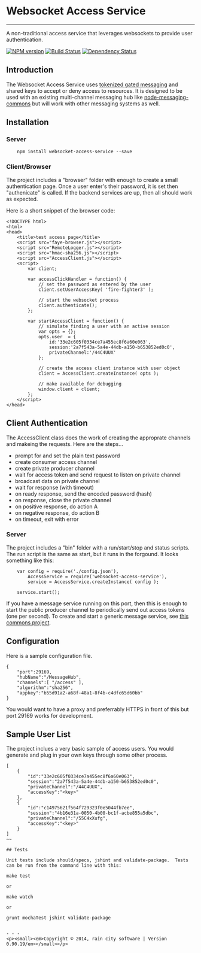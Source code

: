 # Websocket Access Service
- - -

A non-traditional access service that leverages websockets to provide user authentication.

[![NPM version](https://badge.fury.io/js/websocket-access-service.svg)](http://badge.fury.io/js/websocket-access-service) [![Build Status](https://travis-ci.org/darrylwest/websocket-access-service.svg?branch=master)](https://travis-ci.org/darrylwest/websocket-access-service) [![Dependency Status](https://david-dm.org/darrylwest/websocket-access-service.svg)](https://david-dm.org/darrylwest/websocket-access-service)

## Introduction

The Websocket Access Service uses [tokenized gated messaging](http://blog.raincitysoftware.com/) and shared keys to accept or deny access to resources.  It is designed to be used with an existing multi-channel messaging hub like [node-messaging-commons](https://github.com/darrylwest/node-messaging-commons) but will work with other messaging systems as well.

## Installation

### Server

~~~
	npm install websocket-access-service --save
~~~

### Client/Browser

The project includes a "browser" folder with enough to create a small authentication page.  Once a user enter's their password, it is set then "authenicate" is called. If the backend services are up, then all should work as expected.

Here is a short snippet of the browser code:

~~~
<!DOCTYPE html>
<html>
<head>
    <title>test access page</title>
    <script src="faye-browser.js"></script>
    <script src="RemoteLogger.js"></script>
    <script src="hmac-sha256.js"></script>
    <script src="AccessClient.js"></script>
    <script>
        var client;

        var accessClickHandler = function() {
            // set the password as entered by the user
            client.setUserAccessKey( 'fire-fighter3' );

            // start the websocket process
            client.authenticate();
        };

        var startAccessClient = function() {
            // simulate finding a user with an active session
            var opts = {};
            opts.user  = {
                id:'33e2c605f0334ce7a455ec8f6a60e063',
                session:'2a7f543a-5a4e-44db-a150-b653852ed0c0',
                privateChannel:'/44C4UUX'
            };

            // create the access client instance with user object
            client = AccessClient.createInstance( opts );

            // make available for debugging
            window.client = client;
        };
    </script>
</head>
~~~

## Client Authentication

The AccessClient class does the work of creating the approprate channels and makeing the requests.  Here are the steps...

- prompt for and set the plain text password
- create consumer access channel
- create private producer channel
- wait for access token and send request to listen on private channel
- broadcast data on private channel
- wait for response (with timeout)
- on ready response, send the encoded password (hash)
- on response, close the private channel
- on positive response, do action A
- on negative response, do action B
- on timeout, exit with error

### Server

The project includes a "bin" folder with a run/start/stop and status scripts.  The run script is the same as start, but it runs in the forgound.  It looks something like this:

~~~
	var config = require('./config.json'),
    	AccessService = require('websocket-access-service'),
        service = AccessService.createInstance( config );

    service.start();
~~~

If you have a message service running on this port, then this is enough to start the public producer channel to periodically send out access tokens (one per second).  To create and start a generic message service, see [this commons project](https://www.npmjs.org/package/node-messaging-commons).

## Configuration

Here is a sample configuration file.

~~~
{
    "port":29169,
    "hubName":"/MessageHub",
    "channels":[ "/access" ],
    "algorithm":"sha256",
    "appkey":"b55d91a2-a68f-48a1-8f4b-c4dfc65d60bb"
}
~~~

You would want to have a proxy and preferrably HTTPS in front of this but port 29169 works for development.

## Sample User List

The project inclues a very basic sample of access users.  You would generate and plug in your own keys through some other process.

~~~
[
    {
        "id":"33e2c605f0334ce7a455ec8f6a60e063",
        "session":"2a7f543a-5a4e-44db-a150-b653852ed0c0",
        "privateChannel":"/44C4UUX",
        "accessKey":"<key>"
    },
    {
        "id":"c14975621f564f729323f0e5044fb7ee",
        "session":"4b16e31a-0050-4b00-bc1f-acbe855a5dbc",
        "privateChannel":"/55C4xXufg",
        "accessKey":"<key>"
    }
]
~~

## Tests

Unit tests include should/specs, jshint and validate-package.  Tests can be run from the command line with this:

~~~
    make test

    or

    make watch

    or

    grunt mochaTest jshint validate-package
~~~

- - -
<p><small><em>Copyright © 2014, rain city software | Version 0.90.19/em></small></p>
